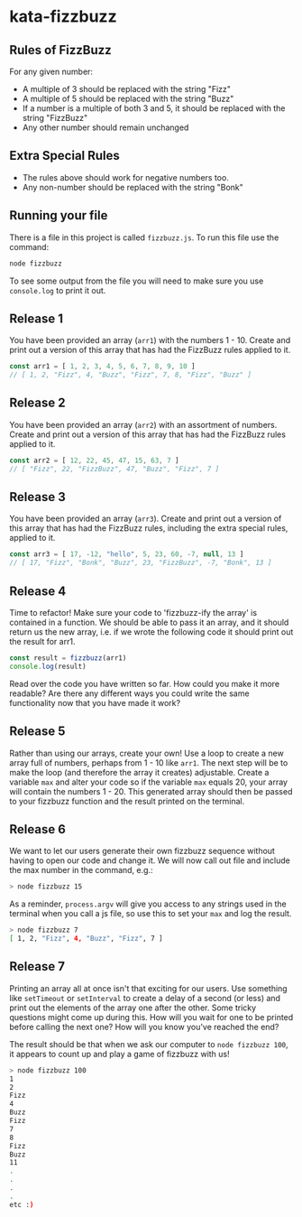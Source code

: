 # kata-fizzbuzz

## Rules of FizzBuzz

For any given number:
- A multiple of 3 should be replaced with the string "Fizz"
- A multiple of 5 should be replaced with the string "Buzz"
- If a number is a multiple of both 3 and 5, it should be replaced with the string "FizzBuzz"
- Any other number should remain unchanged

## Extra Special Rules
- The rules above should work for negative numbers too.
- Any non-number should be replaced with the string "Bonk"

## Running your file

There is a file in this project is called `fizzbuzz.js`. To run this file use the command:

```sh
node fizzbuzz
```

To see some output from the file you will need to make sure you use `console.log` to print it out.

## Release 1

You have been provided an array (`arr1`) with the numbers 1 - 10. Create and print out a version of this array that has had the FizzBuzz rules applied to it.

```js
const arr1 = [ 1, 2, 3, 4, 5, 6, 7, 8, 9, 10 ]
// [ 1, 2, "Fizz", 4, "Buzz", "Fizz", 7, 8, "Fizz", "Buzz" ]
```

## Release 2

You have been provided an array (`arr2`) with an assortment of numbers. Create and print out a version of this array that has had the FizzBuzz rules applied to it.

```js
const arr2 = [ 12, 22, 45, 47, 15, 63, 7 ]
// [ "Fizz", 22, "FizzBuzz", 47, "Buzz", "Fizz", 7 ]
```

## Release 3

You have been provided an array (`arr3`). Create and print out a version of this array that has had the FizzBuzz rules, including the extra special rules, applied to it.

```js
const arr3 = [ 17, -12, "hello", 5, 23, 60, -7, null, 13 ]
// [ 17, "Fizz", "Bonk", "Buzz", 23, "FizzBuzz", -7, "Bonk", 13 ]
```

## Release 4

Time to refactor! Make sure your code to 'fizzbuzz-ify the array' is contained in a function. We should be able to pass it an array, and it should return us the new array, i.e. if we wrote the following code it should print out the result for arr1.

```js
const result = fizzbuzz(arr1)
console.log(result)
```

Read over the code you have written so far. How could you make it more readable? Are there any different ways you could write the same functionality now that you have made it work?

## Release 5

Rather than using our arrays, create your own! Use a loop to create a new array full of numbers, perhaps from 1 - 10 like `arr1`. The next step will be to make the loop (and therefore the array it creates) adjustable. Create a variable `max` and alter your code so if the variable `max` equals 20, your array will contain the numbers 1 - 20. This generated array should then be passed to your fizzbuzz function and the result printed on the terminal.

## Release 6

We want to let our users generate their own fizzbuzz sequence without having to open our code and change it. We will now call out file and include the max number in the command, e.g.:

```sh
> node fizzbuzz 15
```

As a reminder, `process.argv` will give you access to any strings used in the terminal when you call a js file, so use this to set your `max` and log the result.

```sh
> node fizzbuzz 7
[ 1, 2, "Fizz", 4, "Buzz", "Fizz", 7 ]
```

## Release 7

Printing an array all at once isn't that exciting for our users. Use something like `setTimeout` or `setInterval` to create a delay of a second (or less) and print out the elements of the array one after the other. Some tricky questions might come up during this. How will you wait for one to be printed before calling the next one? How will you know you've reached the end?

The result should be that when we ask our computer to `node fizzbuzz 100`, it appears to count up and play a game of fizzbuzz with us!

```sh
> node fizzbuzz 100
1
2
Fizz
4
Buzz
Fizz
7
8
Fizz
Buzz
11
.
.
.
.
etc :)
```
